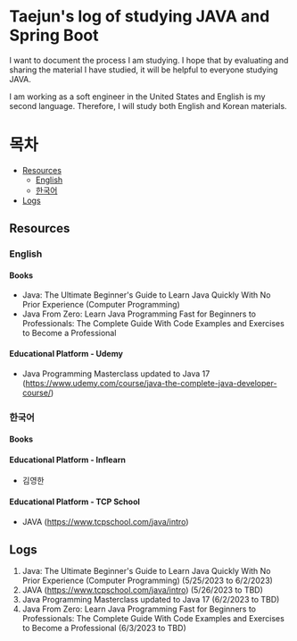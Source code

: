 # Taejun's log of studying JAVA and Spring Boot
I want to document the process I am studying. I hope that by evaluating and sharing the material I have studied, it will be helpful to everyone studying JAVA.

I am working as a soft engineer in the United States and English is my second language. Therefore, I will study both English and Korean materials.

# 목차
- [Resources](#Resources)
    * [English](#English)
    * [한국어](#한국어)
- [Logs](#Logs)



## Resources
### English
#### Books
- Java: The Ultimate Beginner's Guide to Learn Java Quickly With No Prior Experience (Computer Programming)
- Java From Zero: Learn Java Programming Fast for Beginners to Professionals: The Complete Guide With Code Examples and Exercises to Become a Professional

#### Educational Platform - Udemy
- Java Programming Masterclass updated to Java 17 (https://www.udemy.com/course/java-the-complete-java-developer-course/)


### 한국어
#### Books
#### Educational Platform - Inflearn
- 김영한
#### Educational Platform - TCP School
- JAVA (https://www.tcpschool.com/java/intro)



## Logs
1. Java: The Ultimate Beginner's Guide to Learn Java Quickly With No Prior Experience (Computer Programming) (5/25/2023 to 6/2/2023)
2. JAVA (https://www.tcpschool.com/java/intro) (5/26/2023 to TBD)
3. Java Programming Masterclass updated to Java 17 (6/2/2023 to TBD)
4. Java From Zero: Learn Java Programming Fast for Beginners to Professionals: The Complete Guide With Code Examples and Exercises to Become a Professional (6/3/2023 to TBD) 